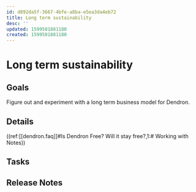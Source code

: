 ```yaml
---
id: d892da5f-3667-4bfe-a8ba-e5ea3da4eb72
title: Long term sustainability
desc: ''
updated: 1599501881180
created: 1599501881180
---
```

# Long term sustainability

## Goals

Figure out and experiment with a long term business model for Dendron.

## Details

((ref:[[dendron.faq]]#Is Dendron Free? Will it stay free?,1:# Working with Notes))

## Tasks

## Release Notes
